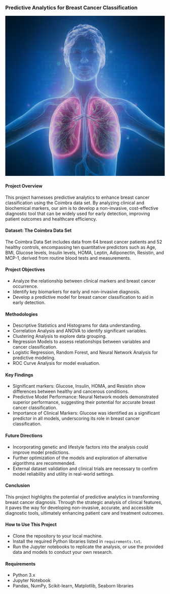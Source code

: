 

### Predictive Analytics for Breast Cancer Classification
![mv](bc.png)


#### Project Overview
This project harnesses predictive analytics to enhance breast cancer classification using the Coimbra data set. By analyzing clinical and biochemical markers, our aim is to develop a non-invasive, cost-effective diagnostic tool that can be widely used for early detection, improving patient outcomes and healthcare efficiency.



#### Dataset: The Coimbra Data Set
The Coimbra Data Set includes data from 64 breast cancer patients and 52 healthy controls, encompassing ten quantitative predictors such as Age, BMI, Glucose levels, Insulin levels, HOMA, Leptin, Adiponectin, Resistin, and MCP-1, derived from routine blood tests and measurements.

#### Project Objectives
- Analyze the relationship between clinical markers and breast cancer occurrence.
- Identify key biomarkers for early and non-invasive diagnosis.
- Develop a predictive model for breast cancer classification to aid in early detection.

#### Methodologies
- Descriptive Statistics and Histograms for data understanding.
- Correlation Analysis and ANOVA to identify significant variables.
- Clustering Analysis to explore data grouping.
- Regression Models to assess relationships between variables and cancer classification.
- Logistic Regression, Random Forest, and Neural Network Analysis for predictive modeling.
- ROC Curve Analysis for model evaluation.

#### Key Findings
- Significant markers: Glucose, Insulin, HOMA, and Resistin show differences between healthy and cancerous conditions.
- Predictive Model Performance: Neural Network models demonstrated superior performance, suggesting their potential for accurate breast cancer classification.
- Importance of Clinical Markers: Glucose was identified as a significant predictor in all models, underscoring its role in breast cancer classification.

#### Future Directions
- Incorporating genetic and lifestyle factors into the analysis could improve model predictions.
- Further optimization of the models and exploration of alternative algorithms are recommended.
- External dataset validation and clinical trials are necessary to confirm model reliability and utility in real-world settings.

#### Conclusion
This project highlights the potential of predictive analytics in transforming breast cancer diagnosis. Through the strategic analysis of clinical features, it paves the way for developing non-invasive, accurate, and accessible diagnostic tools, ultimately enhancing patient care and treatment outcomes.

#### How to Use This Project
- Clone the repository to your local machine.
- Install the required Python libraries listed in `requirements.txt`.
- Run the Jupyter notebooks to replicate the analysis, or use the provided data and models to conduct your own research.

#### Requirements
- Python 3.x
- Jupyter Notebook
- Pandas, NumPy, Scikit-learn, Matplotlib, Seaborn libraries
